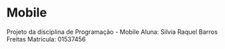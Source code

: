 # Mobile
Projeto da disciplina de Programação - Mobile
Aluna: Silvia Raquel Barros Freitas 
Matricula: 01537456
